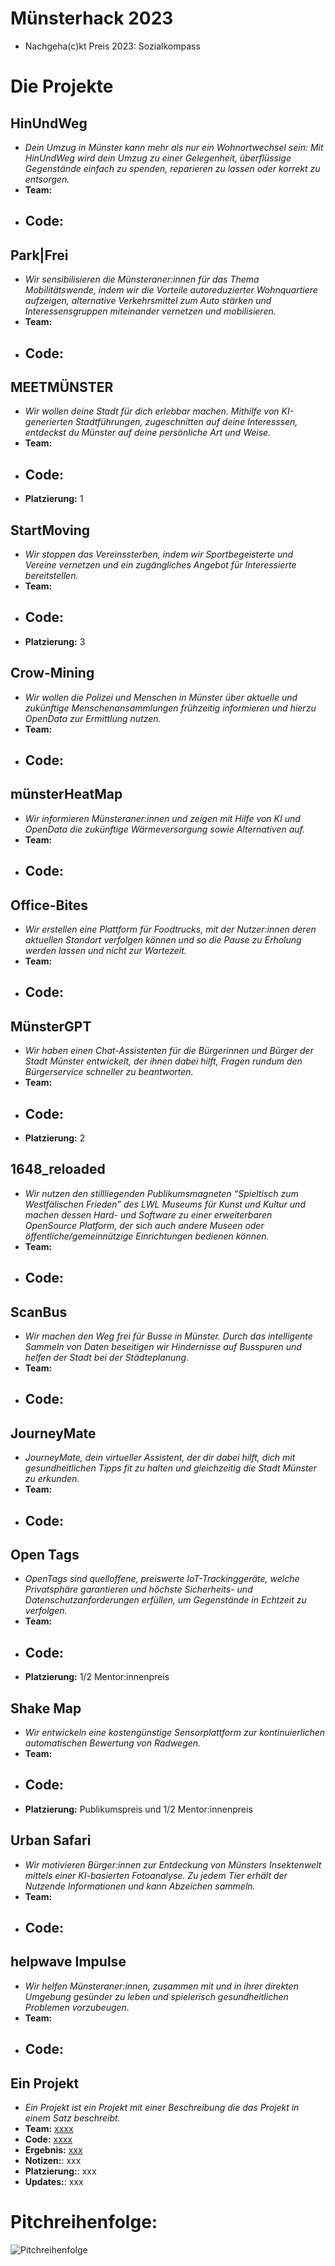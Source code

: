 # Münsterhack 2023

- Nachgeha(c)kt Preis 2023: Sozialkompass

# Die Projekte

## HinUndWeg

- _Dein Umzug in Münster kann mehr als nur ein Wohnortwechsel sein: Mit HinUndWeg wird dein Umzug zu einer Gelegenheit, überflüssige Gegenstände einfach zu spenden, reparieren zu lassen oder korrekt zu entsorgen._
- **Team:** 
- **Code:**
  - 

## Park|Frei

- _Wir sensibilisieren die Münsteraner:innen für das Thema Mobilitätswende, indem wir die Vorteile autoreduzierter Wohnquartiere aufzeigen, alternative Verkehrsmittel zum Auto stärken und Interessensgruppen miteinander vernetzen und mobilisieren._
- **Team:** 
- **Code:**
  - 

## MEETMÜNSTER

- _Wir wollen deine Stadt für dich erlebbar machen. Mithilfe von KI-generierten Stadtführungen, zugeschnitten auf deine Interesssen, entdeckst du Münster auf deine persönliche Art und Weise._
- **Team:** 
- **Code:**
  - 
- **Platzierung:** 1

## StartMoving

- _Wir stoppen das Vereinssterben, indem wir Sportbegeisterte und Vereine vernetzen und ein zugängliches Angebot für Interessierte bereitstellen._
- **Team:** 
- **Code:**
  - 
- **Platzierung:** 3

## Crow-Mining

- _Wir wollen die Polizei und Menschen in Münster über aktuelle und zukünftige Menschenansammlungen frühzeitig informieren und hierzu OpenData zur Ermittlung nutzen._
- **Team:** 
- **Code:**
  - 

## münsterHeatMap

- _Wir informieren Münsteraner:innen und zeigen mit Hilfe von KI und OpenData die zukünftige Wärmeversorgung sowie Alternativen auf._
- **Team:** 
- **Code:**
  - 

## Office-Bites

- _Wir erstellen eine Plattform für Foodtrucks, mit der Nutzer:innen deren aktuellen Standort verfolgen können und so die Pause zu Erholung werden lassen und nicht zur Wartezeit._
- **Team:** 
- **Code:**
  - 

## MünsterGPT

- _Wir haben einen Chat-Assistenten für die Bürgerinnen und Bürger der Stadt Münster entwickelt, der ihnen dabei hilft, Fragen rundum den Bürgerservice schneller zu beantworten._
- **Team:** 
- **Code:**
  - 
- **Platzierung:** 2

## 1648_reloaded

- _Wir nutzen den stillliegenden Publikumsmagneten “Spieltisch zum Westfälischen Frieden” des LWL Museums für Kunst und Kultur und machen dessen Hard- und Software zu einer erweiterbaren OpenSource Platform, der sich auch andere Museen oder öffentliche/gemeinnützige Einrichtungen bedienen können._
- **Team:** 
- **Code:**
  - 

## ScanBus

- _Wir machen den Weg frei für Busse in Münster. Durch das intelligente Sammeln von Daten beseitigen wir Hindernisse auf Busspuren und helfen der Stadt bei der Städteplanung._
- **Team:** 
- **Code:**
  - 

## JourneyMate

- _JourneyMate, dein virtueller Assistent, der dir dabei hilft, dich mit gesundheitlichen Tipps fit zu halten und gleichzeitig die Stadt Münster zu erkunden._
- **Team:** 
- **Code:**
  - 

## Open Tags

- _OpenTags sind quelloffene, preiswerte IoT-Trackinggeräte, welche Privatsphäre garantieren und höchste Sicherheits- und Datenschutzanforderungen erfüllen, um Gegenstände in Echtzeit zu verfolgen._
- **Team:** 
- **Code:**
  - 
- **Platzierung:** 1/2 Mentor:innenpreis

## Shake Map

- _Wir entwickeln eine kostengünstige Sensorplattform zur kontinuierlichen automatischen Bewertung von Radwegen._
- **Team:** 
- **Code:**
  - 
- **Platzierung:** Publikumspreis und 1/2 Mentor:innenpreis

## Urban Safari

- _Wir motivieren Bürger:innen zur Entdeckung von Münsters Insektenwelt mittels einer KI-basierten Fotoanalyse. Zu jedem Tier erhält der Nutzende Informationen und kann Abzeichen sammeln._
- **Team:** 
- **Code:**
  - 

## helpwave Impulse

- _Wir helfen Münsteraner:innen, zusammen mit und in ihrer direkten Umgebung gesünder zu leben und spielerisch gesundheitlichen Problemen vorzubeugen._
- **Team:** 
- **Code:**
  - 

## Ein Projekt

- _Ein Projekt ist ein Projekt mit einer Beschreibung die das Projekt in einem Satz beschreibt._
- **Team:** [xxxx](xxxx)
- **Code:** [xxxx](xxxx)
- **Ergebnis:** [xxx](xxx)
- **Notizen:**: xxx
- **Platzierung:**: xxx
- **Updates:**: xxx

# Pitchreihenfolge:

![Pitchreihenfolge](./images/pitchreihenfolge2023.jpg)
